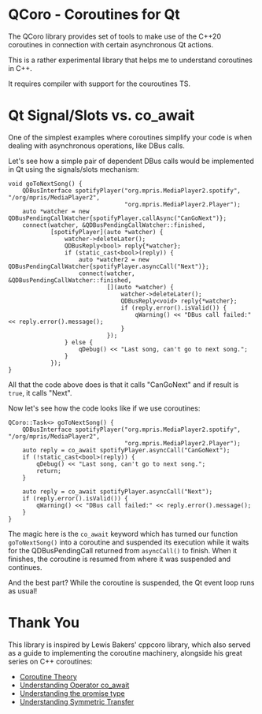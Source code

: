 # QCoro - Coroutines for Qt

The QCoro library provides set of tools to make use of the C++20 coroutines
in connection with certain asynchronous Qt actions.

This is a rather experimental library that helps me to understand coroutines
in C++.

It requires compiler with support for the couroutines TS.

# Qt Signal/Slots vs. co_await

One of the simplest examples where coroutines simplify your code is when
dealing with asynchronous operations, like DBus calls.

Let's see how a simple pair of dependent DBus calls would be implemented in Qt using
the signals/slots mechanism:
```
void goToNextSong() {
    QDBusInterface spotifyPlayer("org.mpris.MediaPlayer2.spotify", "/org/mpris/MediaPlayer2",
                                 "org.mpris.MediaPlayer2.Player");
    auto *watcher = new QDBusPendingCallWatcher{spotifyPlayer.callAsync("CanGoNext")};
    connect(watcher, &QDBusPendingCallWatcher::finished,
            [spotifyPlayer](auto *watcher) {
                watcher->deleteLater();
                QDBusReply<bool> reply{*watcher};
                if (static_cast<bool>(reply)) {
                    auto *watcher2 = new QDBusPendingCallWatcher{spotifyPlayer.asyncCall("Next")};
                    connect(watcher, &QDBusPendingCallWatcher::finished,
                            [](auto *watcher) {
                                watcher->deleteLater();
                                QDBusReply<void> reply{*watcher};
                                if (reply.error().isValid()) {
                                    qWarning() << "DBus call failed:" << reply.error().message();
                                }
                            });
                } else {
                    qDebug() << "Last song, can't go to next song.";
                }
            });
}
```

All that the code above does is that it calls "CanGoNext" and if result is `true`,
it calls "Next".

Now let's see how the code looks like if we use coroutines:

```
QCoro::Task<> goToNextSong() {
    QDBusInterface spotifyPlayer("org.mpris.MediaPlayer2.spotify", "/org/mpris/MediaPlayer2",
                                 "org.mpris.MediaPlayer2.Player");
    auto reply = co_await spotifyPlayer.asyncCall("CanGoNext");
    if (!static_cast<bool>(reply)) {
        qDebug() << "Last song, can't go to next song.";
        return;
    }

    auto reply = co_await spotifyPlayer.asyncCall("Next");
    if (reply.error().isValid()) {
        qWarning() << "DBus call failed:" << reply.error().message();
    }
}
```

The magic here is the `co_await` keyword which has turned our function `goToNextSong()`
into a coroutine and suspended its execution while it waits for the QDBusPendingCall
returned from `asyncCall()` to finish. When it finishes, the coroutine is resumed from
where it was suspended and continues. 

And the best part? While the coroutine is suspended, the Qt event loop runs as usual!


# Thank You

This library is inspired by Lewis Bakers' cppcoro library, which also served as a guide to implementing
the coroutine machinery, alongside his great series on C++ coroutines:
 * [Coroutine Theory](https://lewissbaker.github.io/2017/09/25/coroutine-theory)
 * [Understanding Operator co_await](https://lewissbaker.github.io/2017/11/17/understanding-operator-co-await)
 * [Understanding the promise type](https://lewissbaker.github.io/2018/09/05/understanding-the-promise-type)
 * [Understanding Symmetric Transfer](https://lewissbaker.github.io/2020/05/11/understanding_symmetric_transfer)

